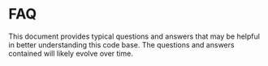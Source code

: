 # FAQ

This document provides typical questions and answers that may be helpful in better understanding this code base. The questions and answers contained will likely evolve over time.

## 
